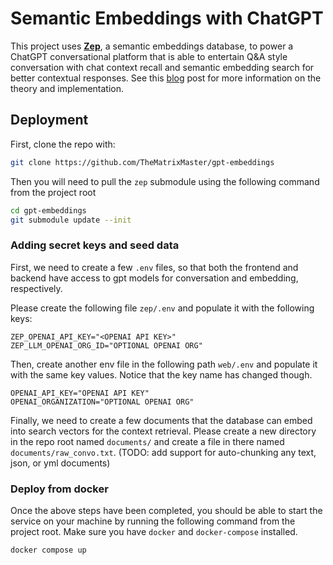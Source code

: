 # Semantic Embeddings with ChatGPT
This project uses **[Zep](https://github.com/getzep/zep)**, a semantic embeddings database, to power a ChatGPT conversational platform that is able to entertain Q&A style conversation with chat context recall and semantic embedding search for better contextual responses. See this [blog](https://matrixmaster.me/blog/2023/embedding-gpt/) post for more information on the theory and implementation.

## Deployment
First, clone the repo with:
```sh
git clone https://github.com/TheMatrixMaster/gpt-embeddings
``` 

Then you will need to pull the `zep` submodule using the following command from the project root
```sh
cd gpt-embeddings
git submodule update --init
```


### Adding secret keys and seed data
First, we need to create a few `.env` files, so that both the frontend and backend have access to gpt models for conversation and embedding, respectively.

Please create the following file `zep/.env` and populate it with the following keys:

```.env
ZEP_OPENAI_API_KEY="<OPENAI API KEY>"
ZEP_LLM_OPENAI_ORG_ID="OPTIONAL OPENAI ORG"
```

Then, create another env file in the following path `web/.env` and populate it with the same key values. Notice that the key name has changed though.

```.env
OPENAI_API_KEY="OPENAI API KEY"
OPENAI_ORGANIZATION="OPTIONAL OPENAI ORG"
```

Finally, we need to create a few documents that the database can embed into search vectors for the context retrieval. Please create a new directory in the repo root named `documents/` and create a file in there named `documents/raw_convo.txt`. (TODO: add support for auto-chunking any text, json, or yml documents)

### Deploy from docker
Once the above steps have been completed, you should be able to start the service on your machine by running the following command from the project root. Make sure you have `docker` and `docker-compose` installed.

```sh
docker compose up
```